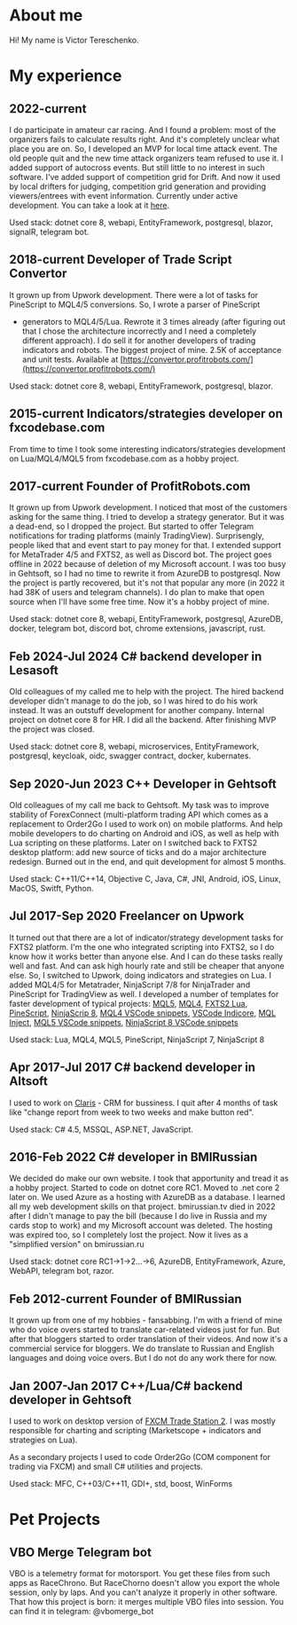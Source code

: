 # About me

Hi! My name is Victor Tereschenko.

# My experience

## 2022-current

I do participate in amateur car racing. And I found a problem: most of the organizers fails to calculate results right. And it's completely unclear 
what place you are on. So, I developed an MVP for local time attack event. The old people quit and the new time attack organizers team refused to use it.
I added support of autocross events. But still little to no interest in such software. I've added support of competition grid for Drift. And now
it used by local drifters for judging, competition grid generation and providing viewers/entrees with event information. Currently under active development.
You can take a look at it [here](https://tart.bmirussian.ru/).

Used stack: dotnet core 8, webapi, EntityFramework, postgresql, blazor, signalR, telegram bot.

## 2018-current Developer of Trade Script Convertor

It grown up from Upwork development. There were a lot of tasks for PineScript to MQL4/5 conversions. So, I wrote a parser of PineScript 
+ generators to MQL4/5/Lua. Rewrote it 3 times already (after figuring out that I chose the architecture incorrectly 
and I need a completely different approach). I do sell it for another developers of trading indicators and robots. The biggest project of mine.
2.5K of acceptance and unit tests. Available at [https://convertor.profitrobots.com/](https://convertor.profitrobots.com/)

Used stack: dotnet core 8, webapi, EntityFramework, postgresql, blazor.

## 2015-current Indicators/strategies developer on fxcodebase.com

From time to time I took some interesting indicators/strategies development on Lua/MQL4/MQL5 from fxcodebase.com as a hobby project. 

## 2017-current Founder of ProfitRobots.com

It grown up from Upwork development. I noticed that most of the customers asking for the same thing. I tried to develop a strategy generator. 
But it was a dead-end, so I dropped the project. But started to offer Telegram notifications for trading platforms (mainly TradingView). 
Surprisengly, people liked that and event start to pay money for that. I extended support for MetaTrader 4/5 and FXTS2, as well as Discord bot. 
The project goes offline in 2022 because of deletion of my Microsoft account. I was too busy in Gehtsoft, so I had no time to rewrite it from 
AzureDB to postgresql. Now the project is partly recovered, but it's not that popular any more (in 2022 it had 38K of users and telegram channels).
I do plan to make that open source when I'll have some free time. Now it's a hobby project of mine.

Used stack: dotnet core 8, webapi, EntityFramework, postgresql, AzureDB, docker, telegram bot, discord bot, chrome extensions, javascript, rust.

## Feb 2024-Jul 2024 C# backend developer in Lesasoft

Old colleagues of my called me to help with the project. The hired backend developer didn't manage to do the job, so I was hired to do his work instead.
It was an outstuff development for another company. Internal project on dotnet core 8 for HR. I did all the backend. After finishing MVP the project
was closed.

Used stack: dotnet core 8, webapi, microservices, EntityFramework, postgresql, keycloak, oidc, swagger contract, docker, kubernates.

## Sep 2020-Jun 2023 C++ Developer in Gehtsoft

Old colleagues of my call me back to Gehtsoft. My task was to improve stability of ForexConnect (multi-platform trading API which comes 
as a replacement to Order2Go I used to work on) on mobile platforms. And help mobile developers to do charting on Android and iOS, 
as well as help with Lua scripting on these platforms. Later on I switched back to FXTS2 desktop platform: add new source of ticks 
and do a major architecture redesign. Burned out in the end, and quit development for almost 5 months.

Used stack: C++11/C++14, Objective C, Java, C#, JNI, Android, iOS, Linux, MacOS, Switft, Python.

## Jul 2017-Sep 2020 Freelancer on Upwork

It turned out that there are a lot of indicator/strategy development tasks for FXTS2 platform. I'm the one who integrated scripting into FXTS2, so
I do know how it works better than anyone else. And I can do these tasks really well and fast. And can ask high hourly rate and still be cheaper that 
anyone else. So, I switched to Upwork, doing indicators and strategies on Lua. I added MQL4/5 for Metatrader, NinjaScript 7/8 for NinjaTrader 
and PineScript for TradingView as well. I developed a number of templates for faster development of typical projects: 
[MQL5](https://github.com/sibvic/mq5-templates), [MQL4](https://github.com/sibvic/mq4-templates), [FXTS2 Lua](https://github.com/sibvic/fxts2-templates),
[PineScript](https://github.com/sibvic/pinescript-templates), [NinjaScrip 8](https://github.com/sibvic/nt8-templates),
[MQL4 VSCode snippets](https://github.com/sibvic/vsc-mq4-snippets), [VSCode Indicore](https://github.com/sibvic/vsc-indicore),
[MQL Inject](https://github.com/sibvic/MQ4Inject), [MQL5 VSCode snippets](https://github.com/sibvic/vsc-mq5-snippets), 
[NinjaScript 8 VSCode snippets](https://github.com/sibvic/vsc-nt8-snippets)

Used stack: Lua, MQL4, MQL5, PineScript, NinjaScript 7, NinjaScript 8

## Apr 2017-Jul 2017 C# backend developer in Altsoft

I used to work on [Claris](https://saas.claris.su/) - CRM for bussiness. I quit after 4 months of task like "change report from week to two weeks and make button red".

Used stack: C# 4.5, MSSQL, ASP.NET, JavaScript.

## 2016-Feb 2022 C# developer in BMIRussian

We decided do make our own website. I took that apportunity and tread it as a hobby project. Started to code on dotnet core RC1. 
Moved to .net core 2 later on. We used Azure as a hosting with AzureDB as a database. I learned all my web development skills on that project.
bmirussian.tv died in 2022 after I didn't manage to pay the bill (because I do live in Russia and my cards stop to work) and my Microsoft account 
was deleted. The hosting was expired too, so I completely lost the project. Now it lives as a "simplified version" on bmirussian.ru

Used stack: dotnet core RC1->1->2...->6, AzureDB, EntityFramework, Azure, WebAPI, telegram bot, razor.

## Feb 2012-current Founder of BMIRussian

It grown up from one of my hobbies - fansabbing. I'm with a friend of mine who do voice overs started to translate car-related videos just for fun.
But after that bloggers started to order translation of their videos. And now it's a commercial service for bloggers. We do translate to Russian 
and English languages and doing voice overs. But I do not do any work there for now.

## Jan 2007-Jan 2017 C++/Lua/C# backend developer in Gehtsoft

I used to work on desktop version of [FXCM Trade Station 2](https://www.fxcm.com/uk/platforms/trading-station/download/). 
I was mostly responsible for charting and scripting (Marketscope + indicators and strategies on Lua). 

As a secondary projects I used to code Order2Go (COM component for trading via FXCM) and small C# utilities and projects.

Used stack: MFC, C++03/C++11, GDI+, std, boost, WinForms

# Pet Projects

## VBO Merge Telegram bot

VBO is a telemetry format for motorsport. You get these files from such apps as RaceChrono. But RaceChorno doesn't allow you export the whole session, only by laps. And you can't analyze it properly in other software. That how this project is born: it merges multiple VBO files into session. You can find it in telegram: @vbomerge_bot